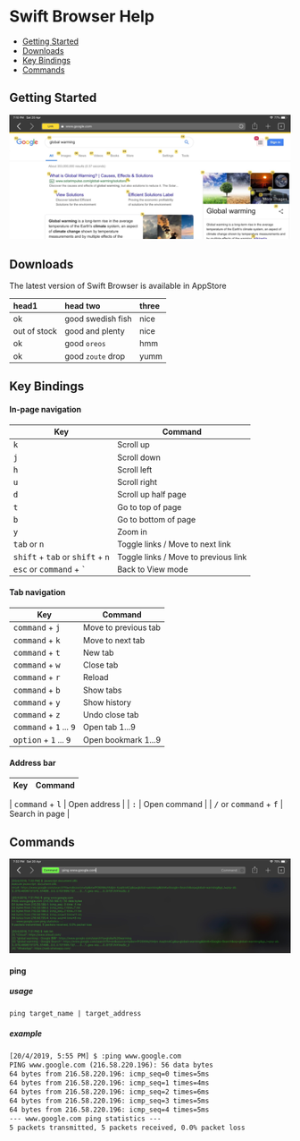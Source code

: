 # Swift Browser Help

- [Getting Started](#getting-started)
- [Downloads](#downloads)
- [Key Bindings](#key-bindings)
- [Commands](#commands)

## Getting Started
  ![Screen Shot](Resources/swift-browser-screen-01.jpg)

## Downloads
The latest version of Swift Browser is available in AppStore

| head1        | head two          | three |
|:-------------|:------------------|:------|
| ok           | good swedish fish | nice  |
| out of stock | good and plenty   | nice  |
| ok           | good `oreos`      | hmm   |
| ok           | good `zoute` drop | yumm  |

## Key Bindings
#### In-page navigation
Key | Command
--- | ---
<kbd>k</kbd> | Scroll up
<kbd>j</kbd> | Scroll down
<kbd>h</kbd> | Scroll left
<kbd>u</kbd> | Scroll right
<kbd>d</kbd> | Scroll up half page
<kbd>t</kbd> | Go to top of page
<kbd>b</kbd> | Go to bottom of page
<kbd>y</kbd> | Zoom in
<kbd>tab</kbd> or <kbd>n</kbd> | Toggle links / Move to next link
<kbd>shift</kbd> + <kbd>tab</kbd> or <kbd>shift</kbd> + <kbd>n</kbd> | Toggle links / Move to previous link
<kbd>esc</kbd> or <kbd>command</kbd> + <kbd>`</kbd> | Back to View mode

#### Tab navigation
Key | Command
--- | ---
<kbd>command</kbd> + <kbd>j</kbd> | Move to previous tab
<kbd>command</kbd> + <kbd>k</kbd> | Move to next tab
<kbd>command</kbd> + <kbd>t</kbd> | New tab
<kbd>command</kbd> + <kbd>w</kbd> | Close tab
<kbd>command</kbd> + <kbd>r</kbd> | Reload
<kbd>command</kbd> + <kbd>b</kbd> | Show tabs
<kbd>command</kbd> + <kbd>y</kbd> | Show history
<kbd>command</kbd> + <kbd>z</kbd> | Undo close tab
<kbd>command</kbd> + <kbd>1</kbd> ... <kbd>9</kbd> | Open tab 1...9
<kbd>option</kbd> + <kbd>1</kbd> ... <kbd>9</kbd> | Open bookmark 1...9

#### Address bar
| Key        | Command          |
|:-------------|:------------------|

| <kbd>command</kbd> + <kbd>l</kbd> | Open address |
| <kbd>:</kbd> | Open command |
| <kbd>/</kbd> or <kbd>command</kbd> + <kbd>f</kbd> | Search in page |

## Commands
  ![Screen Shot](Resources/swift-browser-screen-02.jpg)

#### ping
##### usage
```
ping target_name | target_address
```

##### example
```
[20/4/2019, 5:55 PM] $ :ping www.google.com
PING www.google.com (216.58.220.196): 56 data bytes
64 bytes from 216.58.220.196: icmp_seq=0 times=5ms
64 bytes from 216.58.220.196: icmp_seq=1 times=4ms
64 bytes from 216.58.220.196: icmp_seq=2 times=6ms
64 bytes from 216.58.220.196: icmp_seq=3 times=5ms
64 bytes from 216.58.220.196: icmp_seq=4 times=5ms
--- www.google.com ping statistics ---
5 packets transmitted, 5 packets received, 0.0% packet loss
```
